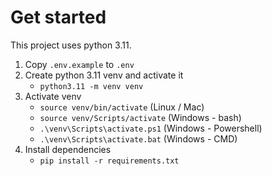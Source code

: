 # Get started

This project uses python 3.11.

1. Copy `.env.example` to `.env`
2. Create python 3.11 venv and activate it
	- `python3.11 -m venv venv`
3. Activate venv
	- `source venv/bin/activate` (Linux / Mac)
	- `source venv/Scripts/activate` (Windows - bash)
	- `.\venv\Scripts\activate.ps1` (Windows - Powershell)
	- `.\venv\Scripts\activate.bat` (Windows - CMD)
4. Install dependencies
	- `pip install -r requirements.txt`
